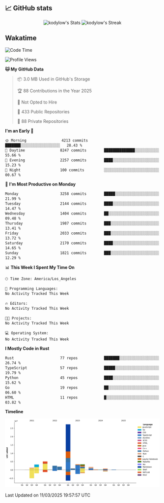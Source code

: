 ## 📈 GitHub stats
<!--START_SECTION:github-->
<div class="badges-githubstats">
  <p align="center">
    <img src="https://github-readme-stats.vercel.app/api?username=kodylow&theme=tokyonight&show_icons=true&hide_border=true&count_private=true" alt="kodylow's Stats" height="165">
    <img src="https://github-readme-streak-stats.herokuapp.com/?user=kodylow&theme=tokyonight&hide_border=true" alt="kodylow's Streak" height="165">
  </p>
</div>
<!--END_SECTION:github-->

## Wakatime 
<!--START_SECTION:waka-->
![Code Time](http://img.shields.io/badge/Code%20Time-1%2C294%20hrs%2031%20mins-blue)

![Profile Views](http://img.shields.io/badge/Profile%20Views-0-blue)

**🐱 My GitHub Data** 

> 📦 3.0 MB Used in GitHub's Storage 
 > 
> 🏆 88 Contributions in the Year 2025
 > 
> 🚫 Not Opted to Hire
 > 
> 📜 433 Public Repositories 
 > 
> 🔑 88 Private Repositories 
 > 
**I'm an Early 🐤** 

```text
🌞 Morning                4213 commits        ███████░░░░░░░░░░░░░░░░░░   28.43 % 
🌆 Daytime                8247 commits        ██████████████░░░░░░░░░░░   55.66 % 
🌃 Evening                2257 commits        ████░░░░░░░░░░░░░░░░░░░░░   15.23 % 
🌙 Night                  100 commits         ░░░░░░░░░░░░░░░░░░░░░░░░░   00.67 % 
```
📅 **I'm Most Productive on Monday** 

```text
Monday                   3258 commits        █████░░░░░░░░░░░░░░░░░░░░   21.99 % 
Tuesday                  2144 commits        ████░░░░░░░░░░░░░░░░░░░░░   14.47 % 
Wednesday                1404 commits        ██░░░░░░░░░░░░░░░░░░░░░░░   09.48 % 
Thursday                 1987 commits        ███░░░░░░░░░░░░░░░░░░░░░░   13.41 % 
Friday                   2033 commits        ███░░░░░░░░░░░░░░░░░░░░░░   13.72 % 
Saturday                 2170 commits        ████░░░░░░░░░░░░░░░░░░░░░   14.65 % 
Sunday                   1821 commits        ███░░░░░░░░░░░░░░░░░░░░░░   12.29 % 
```


📊 **This Week I Spent My Time On** 

```text
🕑︎ Time Zone: America/Los_Angeles

💬 Programming Languages: 
No Activity Tracked This Week

🔥 Editors: 
No Activity Tracked This Week

🐱‍💻 Projects: 
No Activity Tracked This Week

💻 Operating System: 
No Activity Tracked This Week
```

**I Mostly Code in Rust** 

```text
Rust                     77 repos            ███████░░░░░░░░░░░░░░░░░░   26.74 % 
TypeScript               57 repos            █████░░░░░░░░░░░░░░░░░░░░   19.79 % 
Python                   45 repos            ████░░░░░░░░░░░░░░░░░░░░░   15.62 % 
Go                       19 repos            ██░░░░░░░░░░░░░░░░░░░░░░░   06.60 % 
HTML                     11 repos            █░░░░░░░░░░░░░░░░░░░░░░░░   03.82 % 
```



**Timeline**

![Lines of Code chart](https://raw.githubusercontent.com/Kodylow/Kodylow/master/assets/bar_graph.png)


 Last Updated on 11/03/2025 19:57:57 UTC
<!--END_SECTION:waka-->
